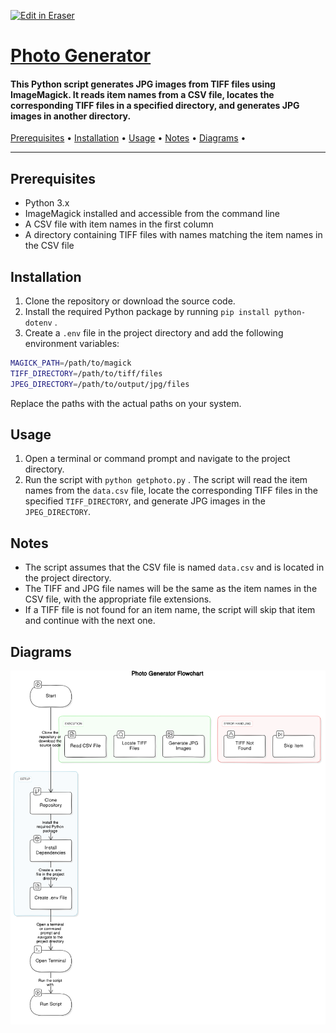 <p><a target="_blank" href="https://app.eraser.io/workspace/I2gu6P6fOaPpL3pY480G" id="edit-in-eraser-github-link"><img alt="Edit in Eraser" src="https://firebasestorage.googleapis.com/v0/b/second-petal-295822.appspot.com/o/images%2Fgithub%2FOpen%20in%20Eraser.svg?alt=media&amp;token=968381c8-a7e7-472a-8ed6-4a6626da5501"></a></p>

# [﻿Photo Generator](https://github.com/ronknight/imagemagick-get-photo) 
#### This Python script generates JPG images from TIFF files using ImageMagick. It reads item names from a CSV file, locates the corresponding TIFF files in a specified directory, and generates JPG images in another directory.
 [﻿Prerequisites](#prerequisites) • [﻿Installation](#installation) • [﻿Usage](#usage) • [﻿Notes](#notes) • [﻿Diagrams](#diagrams) • 

---

## Prerequisites
- Python 3.x
- ImageMagick installed and accessible from the command line
- A CSV file with item names in the first column
- A directory containing TIFF files with names matching the item names in the CSV file
## Installation
1. Clone the repository or download the source code.
2. Install the required Python package by running `pip install python-dotenv` .
3. Create a `.env`  file in the project directory and add the following environment variables:
```bash
MAGICK_PATH=/path/to/magick
TIFF_DIRECTORY=/path/to/tiff/files
JPEG_DIRECTORY=/path/to/output/jpg/files
```
Replace the paths with the actual paths on your system.

## Usage
1. Open a terminal or command prompt and navigate to the project directory.
2. Run the script with `python getphoto.py` .
The script will read the item names from the `data.csv` file, locate the corresponding TIFF files in the specified `TIFF_DIRECTORY`, and generate JPG images in the `JPEG_DIRECTORY`.

## Notes
- The script assumes that the CSV file is named `data.csv`  and is located in the project directory.
- The TIFF and JPG file names will be the same as the item names in the CSV file, with the appropriate file extensions.
- If a TIFF file is not found for an item name, the script will skip that item and continue with the next one.



<!-- eraser-additional-content -->
## Diagrams
<!-- eraser-additional-files -->
<a href="/README-Photo Generator Flowchart-1.eraserdiagram" data-element-id="RpYABPjUKBhzHrss4qLWb"><img src="/.eraser/I2gu6P6fOaPpL3pY480G___3Jivg2tjMecMlrHwbIVIBR8f7U03___---diagram----b0acd42499f7fb861d7a612f9d903ba8-Photo-Generator-Flowchart.png" alt="" data-element-id="RpYABPjUKBhzHrss4qLWb" /></a>
<!-- end-eraser-additional-files -->
<!-- end-eraser-additional-content -->
<!--- Eraser file: https://app.eraser.io/workspace/I2gu6P6fOaPpL3pY480G --->